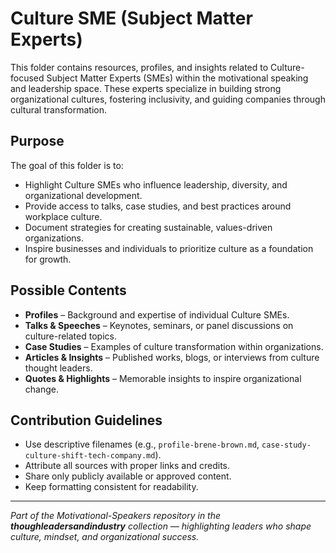 # Culture SME (Subject Matter Experts)

This folder contains resources, profiles, and insights related to Culture-focused Subject Matter Experts (SMEs) within the motivational speaking and leadership space. These experts specialize in building strong organizational cultures, fostering inclusivity, and guiding companies through cultural transformation.

## Purpose

The goal of this folder is to:
- Highlight Culture SMEs who influence leadership, diversity, and organizational development.  
- Provide access to talks, case studies, and best practices around workplace culture.  
- Document strategies for creating sustainable, values-driven organizations.  
- Inspire businesses and individuals to prioritize culture as a foundation for growth.  

## Possible Contents

- **Profiles** – Background and expertise of individual Culture SMEs.  
- **Talks & Speeches** – Keynotes, seminars, or panel discussions on culture-related topics.  
- **Case Studies** – Examples of culture transformation within organizations.  
- **Articles & Insights** – Published works, blogs, or interviews from culture thought leaders.  
- **Quotes & Highlights** – Memorable insights to inspire organizational change.  


## Contribution Guidelines

- Use descriptive filenames (e.g., `profile-brene-brown.md`, `case-study-culture-shift-tech-company.md`).  
- Attribute all sources with proper links and credits.  
- Share only publicly available or approved content.  
- Keep formatting consistent for readability.  

---

*Part of the Motivational-Speakers repository in the **thoughleadersandindustry** collection — highlighting leaders who shape culture, mindset, and organizational success.*
